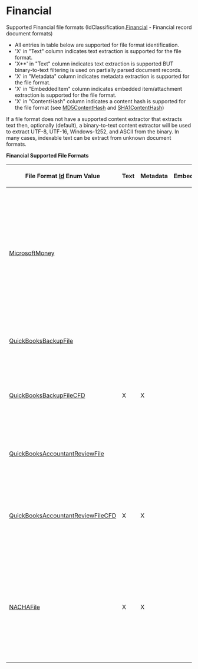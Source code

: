 # Financial

Supported Financial file formats (IdClassification.<a href="1e3a8090-926a-275b-2e9c-c0851d3c49e2">Financial</a> - Financial record document formats)
<ul><li>All entries in table below are supported for file format identification.</li><li>'X' in "Text" column indicates text extraction is supported for the file format.</li><li>'X**' in "Text" column indicates text extraction is supported BUT binary-to-text filtering is used on partially parsed document records.</li><li>'X' in "Metadata" column indicates metadata extraction is supported for the file format.</li><li>'X' in "EmbeddedItem" column indicates embedded item/attachment extraction is supported for the file format.</li><li>'X' in "ContentHash" column indicates a content hash is supported for the file format (see <a href="a852bcf7-e763-6d05-21d0-198c8c9e1fe3">MD5ContentHash</a> and <a href="66becb90-e903-e12d-cf4d-2a8aa6b65937">SHA1ContentHash</a>)</li></ul>






If a file format does not have a supported content extractor that extracts text then, optionally (default), a binary-to-text content extractor will be used to extract UTF-8, UTF-16, Windows-1252, and ASCII from the binary. In many cases, indexable text can be extract from unknown document formats.


<p><strong>Financial Supported File Formats</strong></p><table><thead><tr><th><p>

File Format <a href="6f1047fb-7367-c09c-5621-ae7632c8404b">Id</a> Enum Value</p></th>
<th><p>Text</p></th>
<th><p>Metadata</p></th>
<th><p>EmbeddedItem</p></th>
<th><p>ContentHash</p></th>
<th><p>Description</p></th>
</tr></thead><tr><td><p><a href="6f1047fb-7367-c09c-5621-ae7632c8404b">MicrosoftMoney</a></p></td>
<td><p /></td>
<td><p /></td>
<td><p /></td>
<td><p /></td>
<td><p>Microsoft Money personal finance management file (discontinued in 2009 as a commercial product but sunset application can be downloaded for free) (.mny).</p></td>
</tr><tr><td><p><a href="6f1047fb-7367-c09c-5621-ae7632c8404b">QuickBooksBackupFile</a></p></td>
<td><p /></td>
<td><p /></td>
<td><p /></td>
<td><p /></td>
<td><p>Intuit QuickBooks backup file (.qbb).</p></td>
</tr><tr><td><p><a href="6f1047fb-7367-c09c-5621-ae7632c8404b">QuickBooksBackupFileCFD</a></p></td>
<td><p>X</p></td>
<td><p>X</p></td>
<td><p /></td>
<td><p>X</p></td>
<td><p>Intuit QuickBooks backup file in Microsoft compound document format (.qbb).</p></td>
</tr><tr><td><p><a href="6f1047fb-7367-c09c-5621-ae7632c8404b">QuickBooksAccountantReviewFile</a></p></td>
<td><p /></td>
<td><p /></td>
<td><p /></td>
<td><p /></td>
<td><p>Intuit QuickBooks Accountant Review file (.qbx).</p></td>
</tr><tr><td><p><a href="6f1047fb-7367-c09c-5621-ae7632c8404b">QuickBooksAccountantReviewFileCFD</a></p></td>
<td><p>X</p></td>
<td><p>X</p></td>
<td><p /></td>
<td><p>X</p></td>
<td><p>Intuit QuickBooks Accountant Review file in Microsoft compound document format (.qbx).</p></td>
</tr><tr><td><p><a href="6f1047fb-7367-c09c-5621-ae7632c8404b">NACHAFile</a></p></td>
<td><p>X</p></td>
<td><p>X</p></td>
<td><p /></td>
<td><p /></td>
<td><p>National Automated Clearing House Association (NACHA) format used for Automated Clearing House (ACH) payments and services (.ach;.dat;.txt).</p></td>
</tr></table>